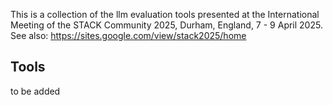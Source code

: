 This is a collection of the llm evaluation tools presented at the International Meeting of the STACK Community 2025, Durham, England, 7 - 9 April 2025. See also: https://sites.google.com/view/stack2025/home

## Tools

to be added
